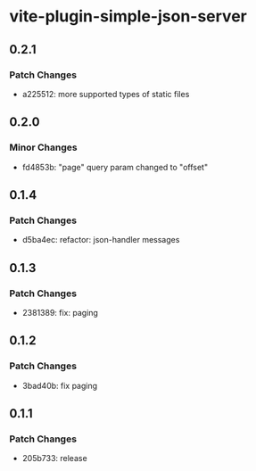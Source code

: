 # vite-plugin-simple-json-server

## 0.2.1

### Patch Changes

- a225512: more supported types of static files

## 0.2.0

### Minor Changes

- fd4853b: "page" query param changed to "offset"

## 0.1.4

### Patch Changes

- d5ba4ec: refactor: json-handler messages

## 0.1.3

### Patch Changes

- 2381389: fix: paging

## 0.1.2

### Patch Changes

- 3bad40b: fix paging

## 0.1.1

### Patch Changes

- 205b733: release
